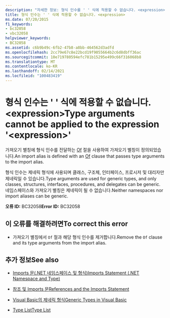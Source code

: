 ```yaml
---
description: "자세한 정보: 형식 인수를 ' ' 식에 적용할 수 없습니다. <expression>"
title: 형식 인수는 ' ' 식에 적용할 수 없습니다. <expression>
ms.date: 07/20/2015
f1_keywords:
- bc32058
- vbc32058
helpviewer_keywords:
- BC32058
ms.assetid: c6b9b49c-6fb2-47b8-a8bb-464562d3adfd
ms.openlocfilehash: 2cc79e67c8e22bcd19f9055664b2c6d8dbff36ac
ms.sourcegitcommit: 10e719780594efc781b15295e499c66f316068b8
ms.translationtype: MT
ms.contentlocale: ko-KR
ms.lasthandoff: 02/14/2021
ms.locfileid: "100483419"
---
```

# <a name="type-arguments-cannot-be-applied-to-the-expression-expression"></a><span data-ttu-id="81e14-103">형식 인수는 ' ' 식에 적용할 수 없습니다. \<expression></span><span class="sxs-lookup"><span data-stu-id="81e14-103">Type arguments cannot be applied to the expression '\<expression>'</span></span>

<span data-ttu-id="81e14-104">가져오기 별칭에 형식 인수를 전달하는 [Of](../language-reference/statements/of-clause.md) 절을 사용하여 가져오기 별칭이 정의되었습니다.</span><span class="sxs-lookup"><span data-stu-id="81e14-104">An import alias is defined with an [Of](../language-reference/statements/of-clause.md) clause that passes type arguments to the import alias.</span></span>  
  
 <span data-ttu-id="81e14-105">형식 인수는 제네릭 형식에 사용되며 클래스, 구조체, 인터페이스, 프로시저 및 대리자만 제네릭일 수 있습니다.</span><span class="sxs-lookup"><span data-stu-id="81e14-105">Type arguments are used for generic types, and only classes, structures, interfaces, procedures, and delegates can be generic.</span></span> <span data-ttu-id="81e14-106">네임스페이스와 가져오기 별칭은 제네릭이 될 수 없습니다.</span><span class="sxs-lookup"><span data-stu-id="81e14-106">Neither namespaces nor import aliases can be generic.</span></span>  
  
 <span data-ttu-id="81e14-107">**오류 ID:** BC32058</span><span class="sxs-lookup"><span data-stu-id="81e14-107">**Error ID:** BC32058</span></span>  
  
## <a name="to-correct-this-error"></a><span data-ttu-id="81e14-108">이 오류를 해결하려면</span><span class="sxs-lookup"><span data-stu-id="81e14-108">To correct this error</span></span>  
  
- <span data-ttu-id="81e14-109">가져오기 별칭에서 `Of` 절과 해당 형식 인수를 제거합니다.</span><span class="sxs-lookup"><span data-stu-id="81e14-109">Remove the `Of` clause and its type arguments from the import alias.</span></span>  
  
## <a name="see-also"></a><span data-ttu-id="81e14-110">추가 정보</span><span class="sxs-lookup"><span data-stu-id="81e14-110">See also</span></span>

- [<span data-ttu-id="81e14-111">Imports 문(.NET 네임스페이스 및 형식)</span><span class="sxs-lookup"><span data-stu-id="81e14-111">Imports Statement (.NET Namespace and Type)</span></span>](../language-reference/statements/imports-statement-net-namespace-and-type.md)
- [<span data-ttu-id="81e14-112">참조 및 Imports 문</span><span class="sxs-lookup"><span data-stu-id="81e14-112">References and the Imports Statement</span></span>](../programming-guide/program-structure/references-and-the-imports-statement.md)

- [<span data-ttu-id="81e14-113">Visual Basic의 제네릭 형식</span><span class="sxs-lookup"><span data-stu-id="81e14-113">Generic Types in Visual Basic</span></span>](../programming-guide/language-features/data-types/generic-types.md)
- [<span data-ttu-id="81e14-114">Type List</span><span class="sxs-lookup"><span data-stu-id="81e14-114">Type List</span></span>](../language-reference/statements/type-list.md)
